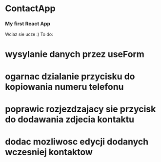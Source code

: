 # ContactApp
### My first React App
Wciaz sie ucze :)
 To do:
# wysylanie danych przez useForm
# ogarnac dzialanie przycisku do kopiowania numeru telefonu
# poprawic rozjezdzajacy sie przycisk do dodawania zdjecia kontaktu
# dodac mozliwosc edycji dodanych wczesniej kontaktow

